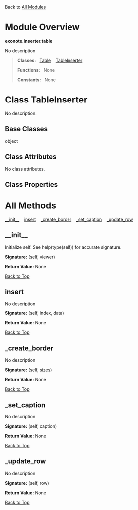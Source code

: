 Back to [All Modules](https://github.com/pyrustic/blob/master/docs/modules/README.md#readme)

# Module Overview

**exonote.inserter.table**
 
No description

> **Classes:** &nbsp; [Table](https://github.com/pyrustic/blob/master/docs/modules/content/exonote.inserter.table/content/classes/Table.md#class-table) &nbsp;&nbsp; [TableInserter](https://github.com/pyrustic/blob/master/docs/modules/content/exonote.inserter.table/content/classes/TableInserter.md#class-tableinserter)
>
> **Functions:** &nbsp; None
>
> **Constants:** &nbsp; None

# Class TableInserter
No description.

## Base Classes
object

## Class Attributes
No class attributes.

## Class Properties


# All Methods
[\_\_init\_\_](#__init__) &nbsp;&nbsp; [insert](#insert) &nbsp;&nbsp; [\_create\_border](#_create_border) &nbsp;&nbsp; [\_set\_caption](#_set_caption) &nbsp;&nbsp; [\_update\_row](#_update_row)

## \_\_init\_\_
Initialize self.  See help(type(self)) for accurate signature.



**Signature:** (self, viewer)





**Return Value:** None

[Back to Top](#module-overview)


## insert
No description



**Signature:** (self, index, data)





**Return Value:** None

[Back to Top](#module-overview)


## \_create\_border
No description



**Signature:** (self, sizes)





**Return Value:** None

[Back to Top](#module-overview)


## \_set\_caption
No description



**Signature:** (self, caption)





**Return Value:** None

[Back to Top](#module-overview)


## \_update\_row
No description



**Signature:** (self, row)





**Return Value:** None

[Back to Top](#module-overview)



